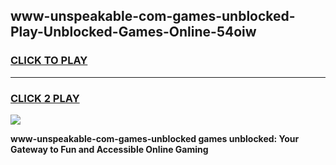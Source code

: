 
## www-unspeakable-com-games-unblocked-Play-Unblocked-Games-Online-54oiw
<h3>
<a href="https://premium76.site?title=www-unspeakable-com-games-unblocked&ref=25A">CLICK TO PLAY</a></h3>
<hr>

<h3>
<a href="https://premium76.site?title=www-unspeakable-com-games-unblocked&ref=25A">CLICK 2 PLAY</a>
  
</h3>

<a href="https://premium76.site?title=www-unspeakable-com-games-unblocked&ref=25A"><img src="https://clearcache.store/games.png"></a>


**www-unspeakable-com-games-unblocked games unblocked: Your Gateway to Fun and Accessible Online Gaming**
